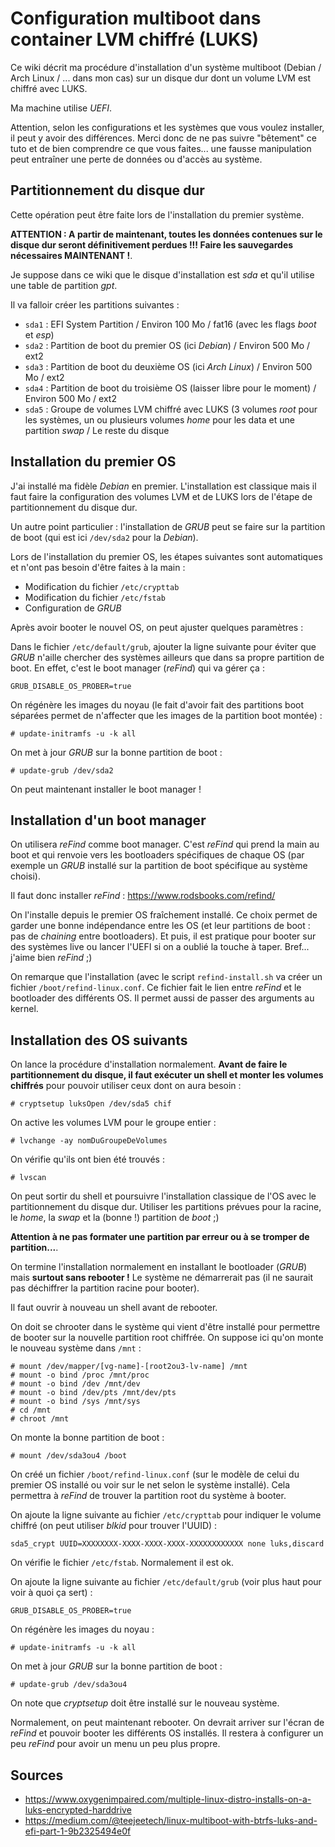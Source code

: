 Configuration multiboot dans container LVM chiffré (LUKS)
=========================================================

Ce wiki décrit ma procédure d'installation d'un système multiboot (Debian / Arch Linux / ... dans mon cas) sur un disque dur dont un volume LVM est chiffré avec LUKS.

Ma machine utilise *UEFI*.

Attention, selon les configurations et les systèmes que vous voulez installer, il peut y avoir des différences. Merci donc de ne pas suivre "bêtement" ce tuto et de bien comprendre ce que vous faites... une fausse manipulation peut entraîner une perte de données ou d'accès au système.

## Partitionnement du disque dur
Cette opération peut être faite lors de l'installation du premier système.

**ATTENTION : A partir de maintenant, toutes les données contenues sur le disque dur seront définitivement perdues !!! Faire les sauvegardes nécessaires MAINTENANT !**.

Je suppose dans ce wiki que le disque d'installation est *sda* et qu'il utilise une table de partition *gpt*.

Il va falloir créer les partitions suivantes :
* `sda1` : EFI System Partition / Environ 100 Mo / fat16 (avec les flags *boot* et *esp*)
* `sda2` : Partition de boot du premier OS (ici *Debian*) / Environ 500 Mo / ext2
* `sda3` : Partition de boot du deuxième OS (ici *Arch Linux*) / Environ 500 Mo / ext2
* `sda4` : Partition de boot du troisième OS (laisser libre pour le moment) / Environ 500 Mo / ext2
* `sda5` : Groupe de volumes LVM chiffré avec LUKS (3 volumes *root* pour les systèmes, un ou plusieurs volumes *home* pour les data et une partition *swap* / Le reste du disque

## Installation du premier OS
J'ai installé ma fidèle *Debian* en premier. L'installation est classique mais il faut faire la configuration des volumes LVM et de LUKS lors de l'étape de partitionnement du disque dur.

Un autre point particulier : l'installation de *GRUB* peut se faire sur la partition de boot (qui est ici `/dev/sda2` pour la *Debian*).

Lors de l'installation du premier OS, les étapes suivantes sont automatiques et n'ont pas besoin d'être faites à la main :
* Modification du fichier `/etc/crypttab`
* Modification du fichier `/etc/fstab`
* Configuration de *GRUB*

Après avoir booter le nouvel OS, on peut ajuster quelques paramètres :

Dans le fichier `/etc/default/grub`, ajouter la ligne suivante pour éviter que *GRUB* n'aille chercher des systèmes ailleurs que dans sa propre partition de boot. En effet, c'est le boot manager (*reFind*) qui va gérer ça :
```
GRUB_DISABLE_OS_PROBER=true
```

On régénère les images du noyau (le fait d'avoir fait des partitions boot séparées permet de n'affecter que les images de la partition boot montée) :
```
# update-initramfs -u -k all
```

On met à jour *GRUB* sur la bonne partition de boot :
```
# update-grub /dev/sda2
```

On peut maintenant installer le boot manager !

## Installation d'un boot manager
On utilisera *reFind* comme boot manager. C'est *reFind* qui prend la main au boot et qui renvoie vers les bootloaders spécifiques de chaque OS (par exemple un *GRUB* installé sur la partition de boot spécifique au système choisi).

Il faut donc installer *reFind* : https://www.rodsbooks.com/refind/

On l'installe depuis le premier OS fraîchement installé. Ce choix permet de garder une bonne indépendance entre les OS (et leur partitions de boot : pas de *chaining* entre bootloaders). Et puis, il est pratique pour booter sur des systèmes live ou lancer l'UEFI si on a oublié la touche à taper. Bref... j'aime bien *reFind* ;)

On remarque que l'installation (avec le script `refind-install.sh` va créer un fichier `/boot/refind-linux.conf`. Ce fichier fait le lien entre *reFind* et le bootloader des différents OS. Il permet aussi de passer des arguments au kernel.

## Installation des OS suivants
On lance la procédure d'installation normalement. **Avant de faire le partitionnement du disque, il faut exécuter un shell et monter les volumes chiffrés** pour pouvoir utiliser ceux dont on aura besoin :
```
# cryptsetup luksOpen /dev/sda5 chif
```

On active les volumes LVM pour le groupe entier :
```
# lvchange -ay nomDuGroupeDeVolumes
```

On vérifie qu'ils ont bien été trouvés :
```
# lvscan
```

On peut sortir du shell et poursuivre l'installation classique de l'OS avec le partitionnement du disque dur. Utiliser les partitions prévues pour la racine, le *home*, la *swap* et la (bonne !) partition de *boot* ;)

**Attention à ne pas formater une partition par erreur ou à se tromper de partition...**.

On termine l'installation normalement en installant le bootloader (*GRUB*) mais **surtout sans rebooter !** Le système ne démarrerait pas (il ne saurait pas déchiffrer la partition racine pour booter).

Il faut ouvrir à nouveau un shell avant de rebooter.

On doit se chrooter dans le système qui vient d'être installé pour permettre de booter sur la nouvelle partition root chiffrée. On suppose ici qu'on monte le nouveau système dans `/mnt` :
```
# mount /dev/mapper/[vg-name]-[root2ou3-lv-name] /mnt
# mount -o bind /proc /mnt/proc
# mount -o bind /dev /mnt/dev
# mount -o bind /dev/pts /mnt/dev/pts
# mount -o bind /sys /mnt/sys
# cd /mnt
# chroot /mnt
```

On monte la bonne partition de boot :
```
# mount /dev/sda3ou4 /boot
```

On créé un fichier `/boot/refind-linux.conf` (sur le modèle de celui du premier OS installé ou voir sur le net selon le système installé). Cela permettra à *reFind* de trouver la partition root du système à booter.

On ajoute la ligne suivante au fichier `/etc/crypttab` pour indiquer le volume chiffré (on peut utiliser *blkid* pour trouver l'UUID) :
```
sda5_crypt UUID=XXXXXXXX-XXXX-XXXX-XXXX-XXXXXXXXXXXX none luks,discard
```

On vérifie le fichier `/etc/fstab`. Normalement il est ok.

On ajoute la ligne suivante au fichier `/etc/default/grub` (voir plus haut pour voir à quoi ça sert) :
```
GRUB_DISABLE_OS_PROBER=true
```

On régénère les images du noyau :
```
# update-initramfs -u -k all
```

On met à jour *GRUB* sur la bonne partition de boot :
```
# update-grub /dev/sda3ou4
```

On note que *cryptsetup* doit être installé sur le nouveau système.

Normalement, on peut maintenant rebooter. On devrait arriver sur l'écran de *reFind* et pouvoir booter les différents OS installés. Il restera à configurer un peu *reFind* pour avoir un menu un peu plus propre.

## Sources
* https://www.oxygenimpaired.com/multiple-linux-distro-installs-on-a-luks-encrypted-harddrive
* https://medium.com/@teejeetech/linux-multiboot-with-btrfs-luks-and-efi-part-1-9b2325494e0f
